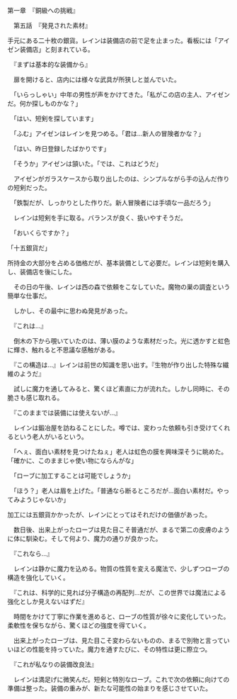 第一章　『銅級への挑戦』

　第五話　『発見された素材』

手元にある二十枚の銀貨。レインは装備店の前で足を止まった。看板には「アイゼン装備店」と刻まれている。

　『まずは基本的な装備から』

　扉を開けると、店内には様々な武具が所狭しと並んでいた。

　「いらっしゃい」中年の男性が声をかけてきた。「私がこの店の主人、アイゼンだ。何か探しものかな？」

　「はい、短剣を探しています」

　「ふむ」アイゼンはレインを見つめる。「君は...新人の冒険者かな？」

　「はい、昨日登録したばかりです」

　「そうか」アイゼンは頷いた。「では、これはどうだ」

　アイゼンがガラスケースから取り出したのは、シンプルながら手の込んだ作りの短剣だった。

　「鉄製だが、しっかりとした作りだ。新人冒険者には手頃な一品だろう」

　レインは短剣を手に取る。バランスが良く、扱いやすそうだ。

　「おいくらですか？」

「十五銀貨だ」

所持金の大部分を占める価格だが、基本装備として必要だ。レインは短剣を購入し、装備店を後にした。

　その日の午後、レインは西の森で依頼をこなしていた。魔物の巣の調査という簡単な仕事だ。

　しかし、その最中に思わぬ発見があった。

　『これは...』

　倒木の下から覗いていたのは、薄い膜のような素材だった。光に透かすと虹色に輝き、触れると不思議な感触がある。

　『この構造は...』レインは前世の知識を思い出す。『生物が作り出した特殊な繊維のようだ』

　試しに魔力を通してみると、驚くほど素直に力が流れた。しかし同時に、その脆さも感じ取れる。

　『このままでは装備には使えないが...』

　レインは鍛冶屋を訪ねることにした。噂では、変わった依頼も引き受けてくれるという老人がいるという。

　「へぇ、面白い素材を見つけたねぇ」老人は虹色の膜を興味深そうに眺めた。「確かに、このままじゃ使い物にならんがな」

　「ローブに加工することは可能でしょうか」

　「ほう？」老人は眉を上げた。「普通なら断るところだが...面白い素材だ。やってみようじゃないか」

加工には五銀貨かかったが、レインにとってはそれだけの価値があった。

　数日後、出来上がったローブは見た目こそ普通だが、まるで第二の皮膚のように体に馴染む。そして何より、魔力の通りが良かった。

　『これなら...』

　レインは静かに魔力を込める。物質の性質を変える魔法で、少しずつローブの構造を強化していく。

　『これは、科学的に見れば分子構造の再配列...だが、この世界では魔法による強化としか見えないはずだ』

　時間をかけて丁寧に作業を進めると、ローブの性質が徐々に変化していった。柔軟性を保ちながら、驚くほどの強度を得ていく。

　出来上がったローブは、見た目こそ変わらないものの、まるで別物と言っていいほどの性能を持っていた。魔力を通すたびに、その特性は更に際立つ。

　『これが私なりの装備改良法』

　レインは満足げに微笑んだ。短剣と特別なローブ。これで次の依頼に向けての準備は整った。装備の重みが、新たな可能性の始まりを感じさせていた。
